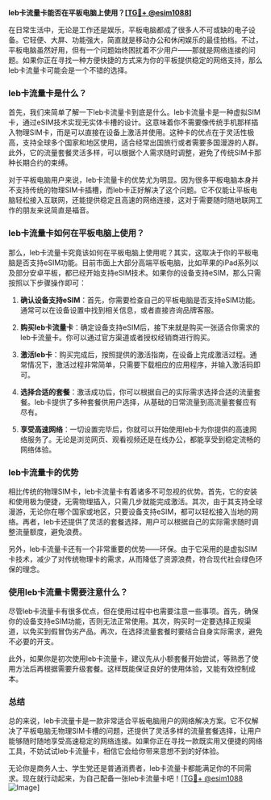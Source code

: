 **leb卡流量卡能否在平板电脑上使用？[[TG💪+ @esim1088](https://t.me/s/esim1088)]**

在日常生活中，无论是工作还是娱乐，平板电脑都成了很多人不可或缺的电子设备。它轻便、大屏、功能强大，简直就是移动办公和休闲娱乐的最佳拍档。不过，平板电脑虽然好用，但有一个问题始终困扰着不少用户——那就是网络连接的问题。如果你正在寻找一种方便快捷的方式来为你的平板提供稳定的网络支持，那么leb卡流量卡可能会是一个不错的选择。

### leb卡流量卡是什么？

首先，我们来简单了解一下leb卡流量卡到底是什么。leb卡流量卡是一种虚拟SIM卡，通过eSIM技术实现无实体卡槽的设计。这意味着你不需要像传统手机那样插入物理SIM卡，而是可以直接在设备上激活并使用。这种卡的优点在于灵活性极高，支持全球多个国家和地区使用，适合经常出国旅行或者需要多国漫游的人群。此外，它的流量套餐灵活多样，可以根据个人需求随时调整，避免了传统SIM卡那种长期合约的束缚。

对于平板电脑用户来说，leb卡流量卡的优势尤为明显。因为很多平板电脑本身并不支持传统的物理SIM卡插槽，而leb卡正好解决了这个问题。它不仅能让平板电脑轻松接入互联网，还能提供稳定且高速的网络连接，这对于需要随时随地联网工作的朋友来说简直是福音。

### leb卡流量卡如何在平板电脑上使用？

那么，leb卡流量卡究竟该如何在平板电脑上使用呢？其实，这取决于你的平板电脑是否支持eSIM功能。目前市面上大部分高端平板电脑，比如苹果的iPad系列以及部分安卓平板，都已经开始支持eSIM技术。如果你的设备支持eSIM，那么只需按照以下步骤操作即可：

1. **确认设备支持eSIM**：首先，你需要检查自己的平板电脑是否支持eSIM功能。通常可以在设备设置中找到相关信息，或者直接咨询品牌客服。
   
2. **购买leb卡流量卡**：确定设备支持eSIM后，接下来就是购买一张适合你需求的leb卡流量卡。你可以通过官方渠道或者授权经销商进行购买。

3. **激活leb卡**：购买完成后，按照提供的激活指南，在设备上完成激活过程。通常情况下，激活过程非常简单，只需要下载相应的应用程序，并输入激活码即可。

4. **选择合适的套餐**：激活成功后，你可以根据自己的实际需求选择合适的流量套餐。leb卡提供了多种套餐供用户选择，从基础的日常流量到高流量套餐应有尽有。

5. **享受高速网络**：一切设置完毕后，你就可以开始使用leb卡为你提供的高速网络服务了。无论是浏览网页、观看视频还是在线办公，都能享受到稳定流畅的网络体验。

### leb卡流量卡的优势

相比传统的物理SIM卡，leb卡流量卡有着诸多不可忽视的优势。首先，它的安装和使用极为便捷，无需物理插入，只需几步就能完成激活。其次，由于其支持全球漫游，无论你在哪个国家或地区，只要设备支持eSIM，都可以轻松接入当地的网络。再者，leb卡还提供了灵活的套餐选择，用户可以根据自己的实际需求随时调整流量额度，避免浪费。

另外，leb卡流量卡还有一个非常重要的优势——环保。由于它采用的是虚拟SIM卡技术，减少了对传统物理卡的需求，从而降低了资源浪费，符合现代社会绿色环保的理念。

### 使用leb卡流量卡需要注意什么？

尽管leb卡流量卡有很多优点，但在使用过程中也需要注意一些事项。首先，确保你的设备支持eSIM功能，否则无法正常使用。其次，购买时一定要选择正规渠道，以免买到假冒伪劣产品。再次，在选择流量套餐时要结合自身实际需求，避免不必要的开支。

此外，如果你是初次使用leb卡流量卡，建议先从小额套餐开始尝试，等熟悉了使用方法后再根据需要升级套餐。这样既能保证良好的使用体验，又能有效控制成本。

### 总结

总的来说，leb卡流量卡是一款非常适合平板电脑用户的网络解决方案。它不仅解决了平板电脑无物理SIM卡槽的问题，还提供了灵活多样的流量套餐选择，让用户能够随时随地享受高速稳定的网络连接。如果你正在寻找一款既实用又便捷的网络工具，不妨试试leb卡流量卡，相信它会给你带来意想不到的好体验。

无论你是商务人士、学生党还是普通消费者，leb卡流量卡都能满足你的不同需求。现在就行动起来，为自己配备一张leb卡流量卡吧！[[TG💪+ @esim1088](https://t.me/s/esim1088) ![Image](https://i.postimg.cc/4NQfJmqS/Snipaste-2025-05-13-00-14-12.png)]